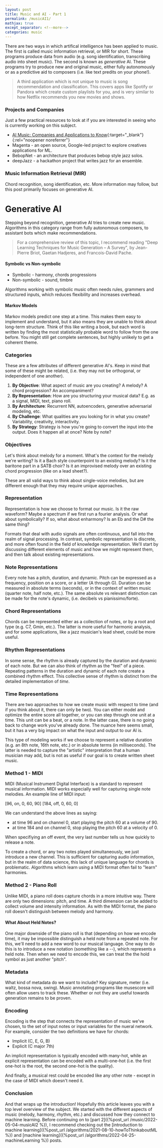 ```yaml
---
layout: post
title: Music and AI - Part 1
permalink: /musicAI1/
mathjax: true
except_separator: <!--more-->
categories: music
---
```


There are two ways in which artifical intelligence has been applied to music. The first is called music information retrieval, or MIR for short. These programs produce data from audio (e.g. song identification, transcribing audio into sheet music). The second is known as *generative* AI. These programs try to produce new and original music, either fully autonomously or as a predictive aid to composers (i.e. like text predits on your phone!). 

> A third application which is not unique to music is song recommendation and classification. This covers apps like Spotify or Pandora which create custom playlists for you, and is  very similar to how Netflix recommends you new movies and shows. 

### Projects and Companies

Just a few practical resources to look at if you are interested in seeing who is currently working on this subject.

* [AI Music: Companies and Applications to Know](https://builtin.com/artificial-intelligence/ai-music-examples){:target="_blank"}{:rel="noopener noreferrer"}
* Magenta - an open source, Google-led project to explore creatives applications for ML.
* BebopNet - an architecture that produces bebop style jazz solos.
* deepJazz - a hackathon project that writes jazz for an ensemble.


### Music Information Retrieval (MIR)

Chord recognition, song identification, etc. More information may follow, but this post primarily focuses on generative AI. 


# Generative AI

Stepping beyond recognition, generative AI tries to create new music. Algorithms in this category range from fully autonomous composers, to assistant bots which make recommendations. 

> For a comprehensive review of this topic, I recommend reading "Deep Learning Techniques for Music Generation – A Survey", by Jean-Pierre Briot, Gaetan Hadjeres, and Francois-David Pache.

#### Symbolic vs Non-symbolic

* Symbolic - harmony, chords progressions
* Non-symbolic - sound, timbre

Algorithms working with symbolic music often needs rules, grammers and structured inputs, which reduces flexibility and increases overhead. 

#### Markov Models

Markov models predict one step at a time. This makes them easy to implement and understand, but it also means they are unable to think about long-term structure. Think of this like writing a book, but each word is written by finding the most statistically probable word to follow from the one before. You might still get complete sentences, but highly unlikely to get a coherent theme. 


### Categories

These are a few attributes of different generative AI's. Keep in mind that some of these might be related, (i.e. they may not be orthogonal, or independent of one another). 

1. **By Objective**: What aspect of music are you creating? A melody? A chord progression? An accompaniment?
2. **By Representation**: How are you structuring your musical data? E.g. as a signal, MIDI, text, piano roll. 
3. **By Architecture**: Recurrent NN, autoencoders, generative adversarial modeling, etc.
4. **By Challenge**: What qualities are you looking for in what you create? Variability, creativity, interactivity. 
5. **By Strategy**: Strategy is how you're going to convert the input into the output. Does it happen all at once? Note by note?


### Objectives

Let's think about melody for a moment. What's the context for the melody we're writing? Is it a Bach style counterpoint to an existing melody? Is it the baritone part in a SATB choir? Is it an improvised melody over an existing chord progression (like on a lead sheet?). 

These are all valid ways to think about single-voice melodies, but are different enough that they may require unique approaches. 

### Representation

Representation is how we choose to format our music. Is it the raw waveform? Maybe a spectrum if we first run a fourier analysis. Or what about symbolically? If so, what about enharmony? Is an Eb and the D# the same thing? 

Formats that deal with audio signals are often continuous, and fall into the realm of signal processing. In contrast, symbolic representation is discrete, and more often found in the field of knowledge representation. We'll start by discussing different elements of music and how we might represent them, and then talk about existing representations. 

### Note Representations

Every note has a pitch, duration, and dynamic. Pitch can be expressed as a frequency, position on a score, or a letter (A through G). Duration can be measured in absolute terms (seconds), or in the context of written music (quarter note, half note, etc.). The same absolute vs relevant distinction can be made for the note's dynamic, (i.e. decibels vs pianissimo/forte).

### Chord Representations

Chords can be represented either as a collection of notes, or by a root and type (e.g. C7, Gmin, etc.). The latter is more useful for harmonic analysis, and for some applications, like a jazz musician's lead sheet, could be more useful. 

### Rhythm Representations

In some sense, the rhythm is already captured by the duration and dynamic of each note. But we can also think of rhythm as the "feel" of a piece. Repeating patterns in the duration and dynamic of each note create a combined rhythm effect. This collective sense of rhythm is distinct from the detailed implementation of *time*.

### Time Representations

There are two approaches to how we create music with respect to time (and if you think about it, there can only be two). You can either model and optimize the entire score all together, or you can step through one unit at a time. This unit can be a beat, or a note. In the latter case, there is no going back to change work you've already done. The nuance here seems small, but it has a very big impact on what the input and output to our AI is. 

This type of modeling works if we choose to represent a relative duration (e.g. an 8th note, 16th note, etc.) or in absolute terms (in milliseconds). The latter is needed to capture the "artistic" interpretation that a human musician may add, but is not as useful if our goal is to create written sheet music. 

### Method 1 - MIDI

MIDI (Musical Instrument Digital Interface) is a standard to represent musical information. MIDI works especially well for capturing single note melodies. An example line of MIDI input:

[96, on, 0, 60, 90]
[184, off, 0, 60, 0]

We can understand the above lines as saying: 

* at time 96 and on channel 0, start playing the pitch 60 at a volume of 90. 
* at time 184 and on channel 0, stop playing the pitch 60 at a velocity of 0.

When specifiying an off event, the very last number tells us how quickly to release a note. 

To create a chord, or any two notes played simultaneously, we just introduce a new channel. This is sufficient for capturing audio information, but in the realm of data science, this lack of unique language for chords is problematic. Algorithms which learn using a MIDI format often fail to "learn" harmonies.  

### Method 2 - Piano Roll

Unlike MIDI, a piano roll does capture chords in a more intuitive way. There are only two dimensions: pitch, and time. A third dimension can be added to collect volume and intensity information. As with the MIDI format, the piano roll doesn't distinguish between melody and harmony. 

#### What About Held Notes?

One major downside of the piano roll is that (depending on how we encode time), it may be impossible distinguish a held note from a repeated note. For this, we'll need to add a new word to our musical language. One way to do this is to introduce a new notation (something like a --), which represents a held note. Then when we need to encode this, we can treat the the hold symbol as just another "pitch". 

### Metadata

What kind of metadata do we want to include? Key signature, meter (i.e. waltz, bossa nova, swing). Music annotating programs like musescore will often allow users to track these. Whether or not they are useful towards generation remains to be proven. 

### Encoding

Encoding is the step that connects the representation of music we've chosen, to the set of input notes or input variables for the nueral network. For example, consider the two definitions we have for chords:

* Implicit (C, E, G, B)
* Explicit (C major 7th)

An implicit representation is typically encoded with many-hot, while an explicit representation can be encoded with a multi-one-hot (i.e. the first one-hot is the root, the second one-hot is the quality).

And finally, a musical rest could be encoded like any other note - except in the case of MIDI which doesn't need it. 

### Conclusion

And that wraps up the introduction! Hopefully this article leaves you with a top level overview of the subject. We started with the different aspects of music (melody, harmony, rhythm, etc.) and discussed how they connect to machine learning. Before continuing on to [part 2]({%post_url /music/2022-05-04-musicAI2 %}), I recommend checking out the [introduction to machine learning]({%post_url /algorithms/2021-08-10-howToThinkaboutML %}) and [machine learning]({%post_url /algorithms/2022-04-25-machineLearning %}) posts. 

